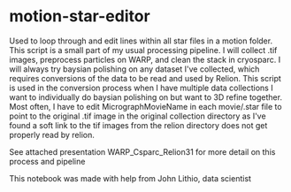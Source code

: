# motion-star-editor
Used to loop through and edit lines within all star files in a motion folder.
This script is a small part of my usual processing pipeline. I will collect .tif images, preprocess particles on WARP, and clean the stack in cryosparc. I will always try baysian polishing on any dataset I've collected, which requires conversions of the data to be read and used by Relion. This script is used in the conversion process when I have multiple data collections I want to individually do baysian polishing on but want to 3D refine together. Most often, I have to edit MicrographMovieName in each movie/.star file to point to the original .tif image in the original collection directory as I've found a soft link to the tif images from the relion directory does not get properly read by relion.

See attached presentation WARP_Csparc_Relion31 for more detail on this process and pipeline

This notebook was made with help from John Lithio, data scientist
